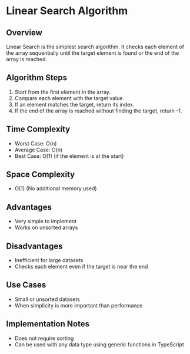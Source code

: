 # Linear Search Algorithm

## Overview
Linear Search is the simplest search algorithm. It checks each element of the array sequentially until the target element is found or the end of the array is reached.

## Algorithm Steps
1. Start from the first element in the array.
2. Compare each element with the target value.
3. If an element matches the target, return its index.
4. If the end of the array is reached without finding the target, return -1.

## Time Complexity
- Worst Case: O(n)
- Average Case: O(n)
- Best Case: O(1) (if the element is at the start)

## Space Complexity
- O(1) (No additional memory used)

## Advantages
- Very simple to implement
- Works on unsorted arrays

## Disadvantages
- Inefficient for large datasets
- Checks each element even if the target is near the end

## Use Cases
- Small or unsorted datasets
- When simplicity is more important than performance

## Implementation Notes
- Does not require sorting
- Can be used with any data type using generic functions in TypeScript